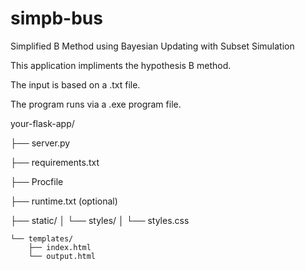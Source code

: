 # simpb-bus
Simplified B Method using Bayesian Updating with Subset Simulation 

This application impliments the hypothesis B method.

The input is based on a .txt file. 

The program runs via a .exe program file.

your-flask-app/


├── server.py

├── requirements.txt

├── Procfile

├── runtime.txt (optional)

├── static/
    │   └── styles/
    │       └── styles.css

    └── templates/
        ├── index.html
        └── output.html
